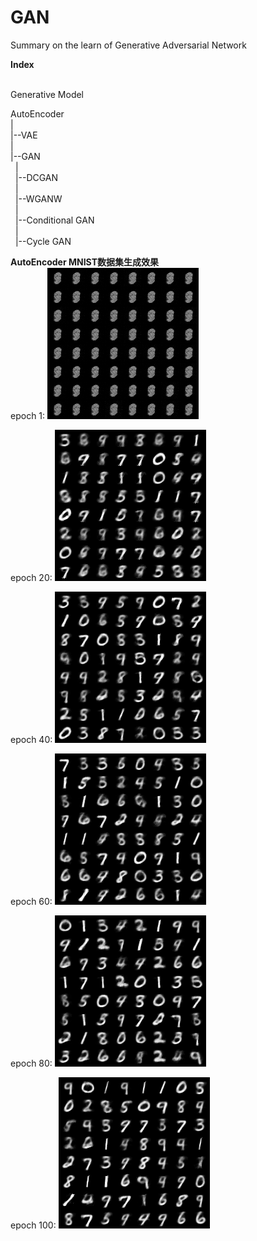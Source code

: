 # GAN
Summary on the learn of Generative Adversarial Network

<b>Index</b>
<br></br>

Generative Model

AutoEncoder<br>
|<br>
|--VAE<br>
|<br>
|--GAN<br>
&nbsp;&nbsp;|<br>
&nbsp;&nbsp;|--DCGAN<br>
&nbsp;&nbsp;|<br>
&nbsp;&nbsp;|--WGANW<br>
&nbsp;&nbsp;|<br>
&nbsp;&nbsp;|--Conditional GAN<br>
&nbsp;&nbsp;|<br>
&nbsp;&nbsp;|--Cycle GAN<br>

<b>AutoEncoder MNIST数据集生成效果</b>
</br>
epoch 1:
![image](https://github.com/SaulZhang/GAN/blob/master/pic/image_epoch1.png)

epoch 20:
![image](https://github.com/SaulZhang/GAN/blob/master/pic/image_epoch20.png)

epoch 40:
![image](https://github.com/SaulZhang/GAN/blob/master/pic/image_epoch40.png)

epoch 60:
![image](https://github.com/SaulZhang/GAN/blob/master/pic/image_epoch60.png)

epoch 80:
![image](https://github.com/SaulZhang/GAN/blob/master/pic/image_epoch80.png)

epoch 100:
![image](https://github.com/SaulZhang/GAN/blob/master/pic/image_epoch100.png)<br>
